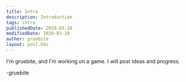 ```yaml
---
title: Intro
description: Introduction
tags: intro
publishedDate: 2020-03-10
modifiedDate: 2020-03-10
author: gruebite
layout: post.hbs
---
```


I'm gruebite, and I'm working on a game. I will post ideas and progress.

-gruebite
